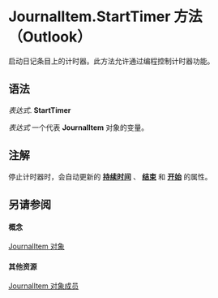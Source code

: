 
# JournalItem.StartTimer 方法 （Outlook）

启动日记条目上的计时器。此方法允许通过编程控制计时器功能。


## 语法

 _表达式_. **StartTimer**

 _表达式_ 一个代表 **JournalItem** 对象的变量。


## 注解

停止计时器时，会自动更新的 **[持续时间](16c43bf8-1d7f-f4f2-8e0f-f0b2242ccdd5.md)** 、 **[结束](f274507c-d24c-1811-de73-fd4c3e7054db.md)** 和 **[开始](1a7a584f-cd3a-66bb-016d-775e1c1b4700.md)** 的属性。


## 另请参阅


#### 概念


[JournalItem 对象](6e850295-39f9-47b8-e866-9622e9958c69.md)
#### 其他资源


[JournalItem 对象成员](13a0cd10-44bc-a167-c613-93985f698d95.md)
